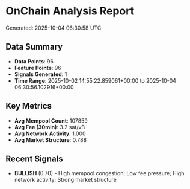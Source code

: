 # OnChain Analysis Report
Generated: 2025-10-04 06:30:58 UTC

## Data Summary
- **Data Points**: 96
- **Feature Points**: 96
- **Signals Generated**: 1
- **Time Range**: 2025-10-02 14:55:22.859061+00:00 to 2025-10-04 06:30:56.102916+00:00

## Key Metrics
- **Avg Mempool Count**: 107859
- **Avg Fee (30min)**: 3.2 sat/vB
- **Avg Network Activity**: 1.000
- **Avg Market Structure**: 0.788

## Recent Signals
- **BULLISH** (0.70) - High mempool congestion; Low fee pressure; High network activity; Strong market structure
